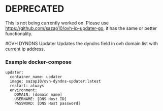# DEPRECATED

This is not being currently worked on. Please use https://github.com/sazap10/ovh-ip-updater-go, it has the same or better functionality.

#OVH DYNDNS Updater
Updates the dyndns field in ovh domain list with current ip address.

### Example docker-compose
```
updater:
  container_name: updater
  image: sazap10/ovh-dyndns-updater:latest
  restart: always
  environment:
    DOMAIN: [domain name]
    USERNAME: [DNS Host ID]
    PASSWORD: [DNS Host password]
```
